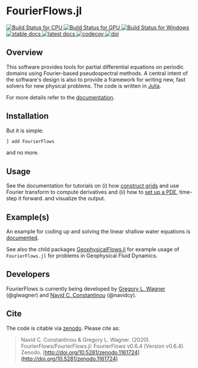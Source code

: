 # FourierFlows.jl

<p align="left">
    <a href="https://travis-ci.com/FourierFlows/FourierFlows.jl">
        <img alt="Build Status for CPU" src="https://img.shields.io/travis/com/FourierFlows/FourierFlows.jl/master?label=CPU&logo=travis&logoColor=white">
    </a>
    <a href="https://gitlab.com/JuliaGPU/FourierFlows.jl/commits/master">
      <img alt="Build Status for GPU" src="https://img.shields.io/gitlab/pipeline/JuliaGPU/FourierFlows.jl/master?label=GPU&logo=gitlab&logoColor=white">
    </a>
    <a href="https://ci.appveyor.com/project/navidcy/fourierflows-jl">
        <img alt="Build Status for Windows" src="https://img.shields.io/appveyor/ci/navidcy/fourierflows-jl/master?label=Window&logo=appveyor&logoColor=white">
    </a>
    <a href="https://FourierFlows.github.io/FourierFlowsDocumentation/stable">
        <img alt="stable docs" src="https://img.shields.io/badge/docs-stable-blue.svg">
    </a>
    <a href="https://FourierFlows.github.io/FourierFlowsDocumentation/dev">
        <img alt="latest docs" src="https://img.shields.io/badge/docs-dev-blue.svg">
    </a>
    <!-- removes coveralls since it does not report GPU coverage via gitlab/JuliaGPU
    <a href="https://coveralls.io/github/FourierFlows/FourierFlows.jl?branch=master">
        <img src="https://coveralls.io/repos/github/FourierFlows/FourierFlows.jl/badge.svg?branch=master" title="coveralls">
    </a>
    -->
    <a href="https://codecov.io/gh/FourierFlows/FourierFlows.jl">
        <img src="https://codecov.io/gh/FourierFlows/FourierFlows.jl/branch/master/graph/badge.svg" title="codecov">
    </a>
    <a href="https://doi.org/10.5281/zenodo.1161724">
        <img alt="doi" src="https://zenodo.org/badge/DOI/10.5281/zenodo.1161724.svg" alt="DOI">
    </a>
</p>

## Overview

This software provides tools for partial differential equations on
periodic domains using Fourier-based pseudospectral methods.
A central intent of the software's design is also to provide a framework
for writing new, fast solvers for new physical problems.
The code is written in [Julia][].

For more details refer to the [documentation](https://fourierflows.github.io/FourierFlowsDocumentation/dev/).

## Installation

But it is simple:

```julia
] add FourierFlows
```

and no more.

## Usage

See the documentation for tutorials on (i) how [construct grids](https://fourierflows.github.io/FourierFlowsDocumentation/stable/grids/) and use Fourier transform to compute derivatives and (ii) how to [set up a PDE](https://fourierflows.github.io/FourierFlowsDocumentation/stable/problem/), time-step it forward. and visualize the output.

## Example(s)

An example for coding up and solving the linear shallow water equations is [documented](https://fourierflows.github.io/FourierFlowsDocumentation/stable/generated/OneDShallowWaterGeostrophicAdjustment/).

See also the child packages [GeophysicalFlows.jl][] for example usage of `FourierFlows.jl` for problems in Geophysical Fluid Dynamics.

## Developers

FourierFlows is currently being developed by [Gregory L. Wagner][] (@glwagner)
and [Navid C. Constantinou][] (@navidcy).


## Cite

The code is citable via [zenodo](https://zenodo.org). Please cite as:

> Navid C. Constantinou & Gregory L. Wagner. (2020). FourierFlows/FourierFlows.jl: FourierFlows v0.6.4 (Version v0.6.4). Zenodo.  [http://doi.org/10.5281/zenodo.1161724](http://doi.org/10.5281/zenodo.1161724)


[Julia]: https://julialang.org/
[Navid C. Constantinou]: http://www.navidconstantinou.com
[Gregory L. Wagner]: https://glwagner.github.io
[GeophysicalFlows.jl]: https://github.com/FourierFlows/GeophysicalFlows.jl
